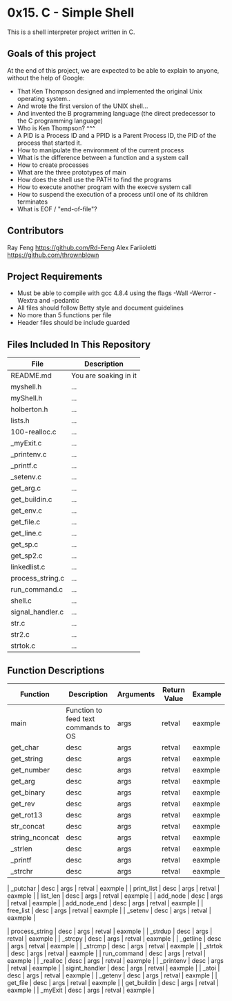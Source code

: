 # 0x15. C - Simple Shell
This is a shell interpreter project written in C.

## Goals of this project
At the end of this project, we are expected to be able to explain to anyone, without the help of Google:
* That Ken Thompson designed and implemented the original Unix operating system..
* And wrote the first version of the UNIX shell...
* And invented the B programming language (the direct predecessor to the C programming language)
* Who is Ken Thompson? ^^^
* A PID is a Process ID and a PPID is a Parent Process ID, the PID of the process that started it. 
* How to manipulate the environment of the current process
* What is the difference between a function and a system call
* How to create processes
* What are the three prototypes of main
* How does the shell use the PATH to find the programs
* How to execute another program with the execve system call
* How to suspend the execution of a process until one of its children terminates
* What is EOF / "end-of-file"?

## Contributors
Ray Feng https://github.com/Rd-Feng
Alex Fariioletti https://github.com/thrownblown

## Project Requirements
* Must be able to compile with gcc 4.8.4 using the flags -Wall -Werror -Wextra and -pedantic
* All files should follow Betty style and document guidelines
* No more than 5 functions per file
* Header files should be include guarded

## Files Included In This Repository

| File | Description |
| ---- | ----------- |
| README.md | You are soaking in it |
| myshell.h | ... |
| myShell.h | ... |
| holberton.h | ... |
| lists.h | ... |
| 100-realloc.c | ... |
| _myExit.c | ... |
| _printenv.c | ... |
| _printf.c | ... |
| _setenv.c | ... |
| get_arg.c | ... |
| get_buildin.c | ... |
| get_env.c | ... |
| get_file.c | ... |
| get_line.c | ... |
| get_sp.c | ... |
| get_sp2.c |  ... |
| linkedlist.c | ... |
| process_string.c | ... |
| run_command.c | ... |
| shell.c | ... |
| signal_handler.c | ... |
| str.c | ... |
| str2.c | ... |
| strtok.c | ... |


## Function Descriptions

| Function | Description | Arguments | Return Value | Example |
| -------- | ----------- | --------- | ------------ | ------- |
| main | Function to feed text commands to OS | args | retval | eaxmple |
| get_char | desc | args | retval | eaxmple |
| get_string | desc | args | retval | eaxmple |
| get_number | desc | args | retval | eaxmple |
| get_arg | desc | args | retval | eaxmple |
| get_binary | desc | args | retval | eaxmple |
| get_rev | desc | args | retval | eaxmple |
| get_rot13 | desc | args | retval | eaxmple |
| str_concat | desc | args | retval | eaxmple |
| string_nconcat | desc | args | retval | eaxmple |
| _strlen | desc | args | retval | eaxmple |
| _printf | desc | args | retval | eaxmple |
| _strchr | desc | args | retval | eaxmple |

| _putchar | desc | args | retval | eaxmple |
| print_list | desc | args | retval | eaxmple |
| list_len | desc | args | retval | eaxmple |
| add_node | desc | args | retval | eaxmple |
| add_node_end | desc | args | retval | eaxmple |
| free_list | desc | args | retval | eaxmple |
| _setenv | desc | args | retval | eaxmple |

| process_string | desc | args | retval | eaxmple |
| _strdup | desc | args | retval | eaxmple |
| _strcpy | desc | args | retval | eaxmple |
| _getline | desc | args | retval | eaxmple |
| _strcmp | desc | args | retval | eaxmple |
| _strtok | desc | args | retval | eaxmple |
| run_command | desc | args | retval | eaxmple |
| _realloc | desc | args | retval | eaxmple |
| _printenv | desc | args | retval | eaxmple |
| sigint_handler | desc | args | retval | eaxmple |
| _atoi | desc | args | retval | eaxmple |
| _getenv | desc | args | retval | eaxmple |
| get_file | desc | args | retval | eaxmple |
| get_buildin | desc | args | retval | eaxmple |
| _myExit | desc | args | retval | eaxmple |
